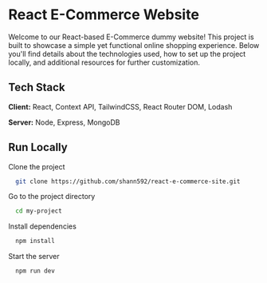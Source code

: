 
# React E-Commerce Website

Welcome to our React-based E-Commerce dummy website! This project is built to showcase a simple yet functional online shopping experience. Below you'll find details about the technologies used, how to set up the project locally, and additional resources for further customization.



## Tech Stack

**Client:** React, Context API, TailwindCSS, React Router DOM, Lodash

**Server:** Node, Express, MongoDB


## Run Locally

Clone the project

```bash
  git clone https://github.com/shann592/react-e-commerce-site.git
```

Go to the project directory

```bash
  cd my-project
```

Install dependencies

```bash
  npm install
```

Start the server

```bash
  npm run dev
```

